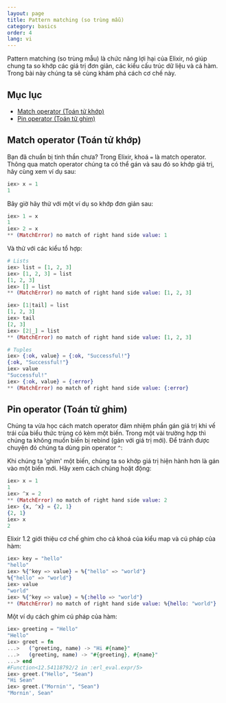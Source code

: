 ```yaml
---
layout: page
title: Pattern matching (so trùng mẫu)
category: basics
order: 4
lang: vi
---
```


Pattern matching (so trùng mẫu) là chức năng lợi hại của Elixir, nó giúp chung ta so khớp các giá trị đơn giản, các kiểu cấu trúc dữ liệu và cả hàm. Trong bài này chúng ta sẽ cùng khám phá cách cơ chế này.

## Mục lục

- [Match operator (Toán tử khớp)](#match-operator)
- [Pin operator (Toán tử ghim)](#pin-operator)

## Match operator (Toán tử khớp)

Bạn đã chuẩn bị tinh thần chưa? Trong Elixir, khoá `=` là match operator. Thông qua match operator chúng ta có thể gán và sau đó so khớp giá trị, hãy cùng xem ví dụ sau:

```elixir
iex> x = 1
1
```

Bây giờ hãy thử với một ví dụ so khớp đơn giản sau:

```elixir
iex> 1 = x
1
iex> 2 = x
** (MatchError) no match of right hand side value: 1
```

Và thử với các kiểu tổ hợp:

```elixir
# Lists
iex> list = [1, 2, 3]
iex> [1, 2, 3] = list
[1, 2, 3]
iex> [] = list
** (MatchError) no match of right hand side value: [1, 2, 3]

iex> [1|tail] = list
[1, 2, 3]
iex> tail
[2, 3]
iex> [2|_] = list
** (MatchError) no match of right hand side value: [1, 2, 3]

# Tuples
iex> {:ok, value} = {:ok, "Successful!"}
{:ok, "Successful!"}
iex> value
"Successful!"
iex> {:ok, value} = {:error}
** (MatchError) no match of right hand side value: {:error}
```

## Pin operator (Toán tử ghim)

Chúng ta vừa học cách match operator đảm nhiệm phần gán giá trị khi vế trái của biểu thức trùng có kèm một biến. Trong một vài trường hợp thì chúng ta không muốn biến bị rebind (gán với giá trị mới). Để tránh được chuyện đó chúng ta dùng pin operator `^`:

Khi chúng ta 'ghim' một biến, chúng ta so khớp giá trị hiện hành hơn là gán vào một biến mới. Hãy xem cách chúng hoặt động:

```elixir
iex> x = 1
1
iex> ^x = 2
** (MatchError) no match of right hand side value: 2
iex> {x, ^x} = {2, 1}
{2, 1}
iex> x
2
```

Elixir 1.2 giới thiệu cơ chế ghim cho cả khoá của kiểu map và cú pháp của hàm:

```elixir
iex> key = "hello"
"hello"
iex> %{^key => value} = %{"hello" => "world"}
%{"hello" => "world"}
iex> value
"world"
iex> %{^key => value} = %{:hello => "world"}
** (MatchError) no match of right hand side value: %{hello: "world"}
```

Một ví dụ cách ghim cú pháp của hàm:

```elixir
iex> greeting = "Hello"
"Hello"
iex> greet = fn
...>   (^greeting, name) -> "Hi #{name}"
...>   (greeting, name) -> "#{greeting}, #{name}"
...> end
#Function<12.54118792/2 in :erl_eval.expr/5>
iex> greet.("Hello", "Sean")
"Hi Sean"
iex> greet.("Mornin'", "Sean")
"Mornin', Sean"
```
